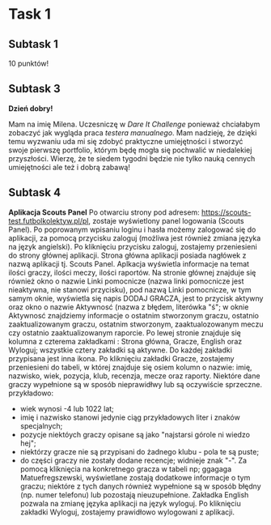 # Task 1
## Subtask 1
10 punktów!
## Subtask 3
**Dzień dobry!** 


Mam na imię Milena. Uczesniczę w *Dare It Challenge* ponieważ chciałabym zobaczyć jak wygląda praca *testera manualnego*. Mam nadzieję, że dzięki temu wyzwaniu uda mi się zdobyć praktyczne umiejętności i stworzyć swoje pierwszę portfolio, którym będę mogła się pochwalić w niedalekiej przyszłości. Wierzę, że te siedem tygodni będzie nie tylko nauką cennych umiejętności ale też i dobrą zabawą!
## Subtask 4
**Aplikacja Scouts Panel**
Po otwarciu strony pod adresem: https://scouts-test.futbolkolektyw.pl/pl, zostaje wyświetlony panel logowania (Scouts Panel).
Po poprowanym wpisaniu loginu i hasła możemy zalogować się do aplikacji, za pomocą przycisku zaloguj (możliwa jest również zmiana języka na język angielski).
Po kliknięciu przycisku zaloguj, zostajemy przeniesieni do strony głównej aplikacji. 
Strona główna aplikacji posiada nagłówek z nazwą aplikacji tj. Scouts Panel. Aplkacja wyświetla informacje na temat ilości graczy, ilości meczy, ilości raportów. Na stronie głównej znajduje się również okno o nazwie Linki pomocnicze (nazwa linki pomocnicze jest nieaktywna, nie stanowi przycisku), pod nazwą Linki pomocnicze, w tym samym oknie, wyświetla się napis DODAJ GRACZA, jest to przycisk aktywny oraz okno o nazwie Aktywnosć (nazwa z błędem, literówka "ś"; w oknie Aktywnosć znajdziemy informacje o ostatnim stworzonym graczu, ostatnio zaaktualizowanym graczu, ostatnim stworzonym, zaaktualozowanym meczu czy ostatnio zaaktualizowanym raporcie.
Po lewej stronie znajduje się kolumna z czterema zakładkami : Strona główna, Gracze, English oraz Wyloguj; wszystkie cztery zakładki są aktywne. Do każdej zakładki przypisana jest inna ikona. 
Po kliknięciu zakładki Gracze, zostajemy przeniesieni do tabeli, w której znajduje się osiem kolumn o nazwie: imię, nazwisko, wiek, pozycja, klub, recenzja, mecze oraz raporty. 
Niektóre dane graczy wypełnione są w sposób nieprawidłwy lub są oczywiście sprzeczne.
przykładowo:
- wiek wynosi -4 lub 1022 lat;
- imię i nazwisko stanowi jedynie ciąg przykładowych liter i znaków specjalnych;
- pozycje niektóych graczy opisane są jako "najstarsi górole ni wiedzo hej";
- niektórzy gracze nie są przypisani do żadnego klubu - pola te są puste;
- do części graczy nie zostały dodane recencje; widnieje znak "-".
Za pomocą kliknięcia na konkretnego gracza w tabeli np; ggagaga Matuefregszewski, wyświetlane zostają dodatkowe informacje o tym graczu; niektóre z tych danych również wypełnione są w sposób błędny (np. numer telefonu) lub pozostają nieuzupełnione.
Zakładka English pozwala na zmianę języka aplikacji na język wyloguj. 
Po kliknięciu zakładki Wyloguj, zostajemy prawidłowo wylogowani z aplikacji. 

